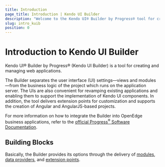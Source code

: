 ```yaml
---
title: Introduction
page_title: Introduction | Kendo UI Builder
description: "Welcome to the Kendo UI® Builder by Progress® tool for creating and managing Angular and AngularJS-based web applications."
slug: intro_kuib
position: 0
---
```


# Introduction to Kendo UI Builder

Kendo UI® Builder by Progress® (Kendo UI Builder) is a tool for creating and managing web applications.

The Builder separates the user interface (UI) settings&mdash;views and modules&mdash;from the business logic of the project which runs on the application server. The UIs are also convenient for revamping existing applications and enabling them to support the implementation of Kendo UI components. In addition, the tool delivers extension points for customization and supports the creation of Angular and AngularJS-based projects.

For more information on how to integrate the Builder into OpenEdge business applications, refer to the [official Progress<sup>®</sup> Software Documentation](https://www.progress.com/documentation/kendo-ui-builder).  

## Building Blocks

Basically, the Builder provides its options through the delivery of [modules](#toc-modules), [data providers](#toc-data-providers), and [extension points](#toc-extension-points).

<!-- diagram -- >

KUIB -> Modules         -> Views          -> System
                                          -> Predefined
                                          -> Custom (Blank)    -> Components    -> Predefined
                                                                                -> Custom
    -> Data Providers   -> Data Services
                        -> Data Sources
    -> Extension Points -> Style          -> Theme
                                          -> View
                                          -> Application
                        -> Template
                        -> View
                        -> Component

### Modules

Modules consist of:

* Views&mdash;Provide the setting and outlook options for the current application page.
    * The [system views]({% slug systemviews_kuib %}) are built-in and cannot be modified.
    * The [predefined views]({% slug predefinedviews_kuib %}) are built-in and offer a predefined layout which can be modified.
    * The [custom (user-defined) view]({% slug customviews_kuib %}) is the Blank view which can be created and customized according to the requirements of the business project. The user-defined view allows you to add, edit, or remove both predefined and custom components.  
* Components&mdash;Represent the widgets that will be rendered by the application and can be added to a Blank view.
    * The [predefined components]({% slug overviewcomp_kuib %}) offer a predefined layout which can be used in the application either as they are or after you update them.
    * The [custom (user-defined) component]({% slug customcomp_kuib %}) is a blank component which can be created and customized according to the requirements of the business project.

> The modules and the views, which handle the UI of the application, comprise the [Kendo UI Designer]({% slug getstarted_kdesigner %}).

### Data Providers

Data providers handle the data connectivity of the application. They enable services for establishing the connection between the data you want to display and the data source you want to use.

* The [data services]({% slug dataprovidersoverview_kuib %}) support the input of third-party or custom service endpoints.
* The [data sources]({% slug dataspurces_kuib %}) contain the datasets and enable you to display all available or a specific portion of data.

### Extension Points

Extension points are the parts of the web application that you can customize.

* The [styles extension points]({% slug customstyles_kuib %}) deliver options for customizing the appearance of the whole application or of the current theme, view, or component.  
* The [templates extension points]({% slug customtemplatestyles_kuib %}) deliver options for customizing the content optimization and rendition.
* The [views extension points]({% slug customviews_kuib %}) deliver options for customizing each view.  
* The [components extension points]({% slug customcomponents_kuib %}) deliver options for customizing each component.

## Basic Approaches

The data definitions of the application are stored in JSON metadata that is separate from the UI implementation. The metadata is then used by the integrated Generator to compile the HTML5, CSS, and JavaScript files that are built for and used by the application. The generation of the application also allows you to immediately preview the project in the Designer by applying live data. For further development testing and production, you can then deploy the application to separate web servers.

To create functional views within one or more application modules, you need to submit inputs which include a set of selectable Kendo UI templates. Each application module can contain one or more user-defined (custom) views and, depending on the data you want to render, you can bind each view to one or more data sources. The Builder allows you to define multiple data providers for an application&mdash;depending on the specific view, you can select one or more data providers and bind that view to a portion of the data or to all the data from a data source. As a result, some views can be bound to one data source at a time while others can be bound to multiple data sources.

By using their corresponding properties, you can configure the [modules]({% slug modulesoverview_kuib %}) and their [views]({% slug viewsoverview_kuib %}), and the [data providers]({% slug dataprovidersoverview_kuib %}) and their [data sources]({% slug dataspurces_kuib %}). These properties help define the application metadata which is separately saved for each module and data provider that you define.

The Builder also enables you to customize each view through code extensions, which manage its event handlers, and the custom sections in the view layout. Other available extension points that are subject to customization are the styles, templates, and components in the application.

## Suggested Links

* [Getting Started with the Kendo UI Builder]({% slug getstarted_kuib %})
* [Getting Started with the Kendo UI Designer]({% slug getstarted_kdesigner %})
* [Modules]({% slug modulesoverview_kuib %})
* [Views]({% slug viewsoverview_kuib %})
* [Components]({% slug overviewcomp_kuib %})
* [Data Providers]({% slug dataprovidersoverview_kuib %})
* [Extension Points]({% slug extensionpoints_kuib %})
* [Frameworks]({% slug angular_kuib %})
